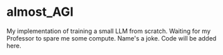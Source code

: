# almost_AGI


My implementation of training a small LLM from scratch. 
Waiting for my Professor to spare me some compute. 
Name's a joke. Code will be added here.

